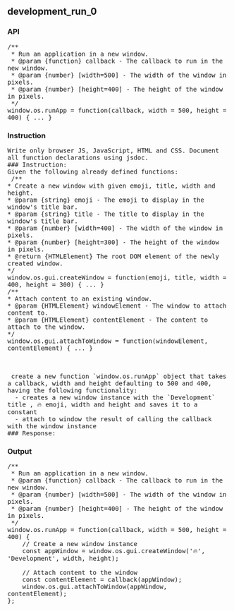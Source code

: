 ## development_run_0
### API
<pre style='text-wrap: wrap'>/**
 * Run an application in a new window.
 * @param {function} callback - The callback to run in the new window.
 * @param {number} [width=500] - The width of the window in pixels.
 * @param {number} [height=400] - The height of the window in pixels.
 */
window.os.runApp = function(callback, width = 500, height = 400) { ... }
</pre>
### Instruction
<pre style='text-wrap: wrap'>Write only browser JS, JavaScript, HTML and CSS. Document all function declarations using jsdoc.
### Instruction:
Given the following already defined functions:
 /**
* Create a new window with given emoji, title, width and height.
* @param {string} emoji - The emoji to display in the window's title bar.
* @param {string} title - The title to display in the window's title bar.
* @param {number} [width=400] - The width of the window in pixels.
* @param {number} [height=300] - The height of the window in pixels.
* @return {HTMLElement} The root DOM element of the newly created window.
*/
window.os.gui.createWindow = function(emoji, title, width = 400, height = 300) { ... }
/**
* Attach content to an existing window.
* @param {HTMLElement} windowElement - The window to attach content to.
* @param {HTMLElement} contentElement - The content to attach to the window.
*/
window.os.gui.attachToWindow = function(windowElement, contentElement) { ... }



 create a new function `window.os.runApp` object that takes a callback, width and height defaulting to 500 and 400, having the following functionality:
  - creates a new window instance with the `Development` title , 🔥 emoji, width and height and saves it to a constant
  - attach to window the result of calling the callback with the window instance 
### Response:
</pre>
### Output
<pre style='text-wrap: wrap'>/**
 * Run an application in a new window.
 * @param {function} callback - The callback to run in the new window.
 * @param {number} [width=500] - The width of the window in pixels.
 * @param {number} [height=400] - The height of the window in pixels.
 */
window.os.runApp = function(callback, width = 500, height = 400) {
    // Create a new window instance
    const appWindow = window.os.gui.createWindow('🔥', 'Development', width, height);
    
    // Attach content to the window
    const contentElement = callback(appWindow);
    window.os.gui.attachToWindow(appWindow, contentElement);
};

</pre>
